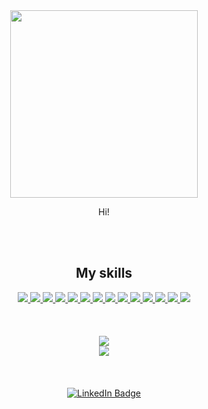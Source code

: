 
<div align="center">

<img src="https://github.com/LucaTrautmann/LucaTrautmann/assets/102241481/f0647952-d826-4eee-a357-3cf03174d3f9" width="300px" >

Hi!
</div>
<br>
<br>
<h2 align="center">My skills</h2>
<div align="center">
  <a href="https://skillicons.dev/icons?i=html,css,javascript,react,nextjs,github,nodejs,py,mongodb&perline=3">
    <img class="skill-icon" src="https://skillicons.dev/icons?i=html">
    <img class="skill-icon" src="[https://skillicons.dev/icons?i=css"](https://skillicons.dev/icons?i=css")>
    <img class="skill-icon" src="https://skillicons.dev/icons?i=javascript">
     <img class="skill-icon" src="https://skillicons.dev/icons?i=typescript">
     <img class="skill-icon" src="https://skillicons.dev/icons?i=flutter">
     <img class="skill-icon" src="https://skillicons.dev/icons?i=dart">
     <img class="skill-icon" src="https://skillicons.dev/icons?i=mysql">
    <img class="skill-icon" src="https://skillicons.dev/icons?i=react">
    <img class="skill-icon" src="https://skillicons.dev/icons?i=github">
    <img class="skill-icon" src="https://skillicons.dev/icons?i=nodejs">
    <img class="skill-icon" src="https://skillicons.dev/icons?i=py">
    <img class="skill-icon" src="https://skillicons.dev/icons?i=docker">
    <img class="skill-icon" src="https://skillicons.dev/icons?i=bash">
     <img class="skill-icon" src="https://skillicons.dev/icons?i=figma">
   
  </a>
</div>
<br>
<br>
<br>
<div align="left">
<div align="center">
  <img src="https://github-readme-stats.vercel.app/api/top-langs/?username=LucaTrautmann&lang_count=15&layout=donut-vertical&hide=objective-c,makefile,"  />
   
</div>
  <div align="center">

   <img src="https://github-readme-stats.vercel.app/api?username=LucaTrautmann&show_icons=true" />
</div>
<br>
<br>
<br>
<div id="badges" align="center">
  <a href="[https://www.linkedin.com/in/luca-trautmann-51a90a203/](https://www.linkedin.com/in/luca-trautmann-51a90a203/)" >
    <img src="https://img.shields.io/badge/LinkedIn-blue?style=for-the-badge&logo=linkedin&logoColor=white" alt="LinkedIn Badge"/>
  </a>
